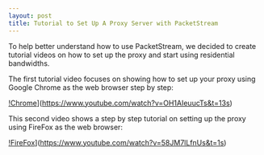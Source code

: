 ```yaml
---
layout: post
title: Tutorial to Set Up A Proxy Server with PacketStream
---
```


To help better understand how to use PacketStream, we decided to create tutorial videos on how to set up the proxy and start using residential bandwidths.

The first tutorial video focuses on showing how to set up your proxy using Google Chrome as the web browser step by step:

[!Chrome](https://img.youtube.com/vi/OH1AIeuucTs&t=13s/0.jpg)](https://www.youtube.com/watch?v=OH1AIeuucTs&t=13s)

This second video shows a step by step tutorial on setting up the proxy using FireFox as the web browser:

[!FireFox](https://img.youtube.com/vi/58JM7lLfnUs&t=1s/0.jpg)](https://www.youtube.com/watch?v=58JM7lLfnUs&t=1s)
